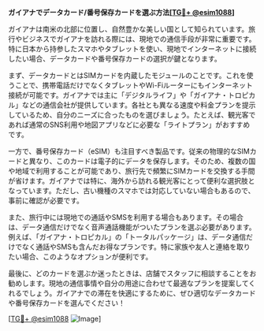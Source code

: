 **ガイアナでデータカード/番号保存カードを選ぶ方法[[TG💪+ @esim1088](https://t.me/s/esim1088)]**

ガイアナは南米の北部に位置し、自然豊かな美しい国として知られています。旅行やビジネスでガイアナを訪れる際には、現地での通信手段が非常に重要です。特に日本から持参したスマホやタブレットを使い、現地でインターネットに接続したい場合、データカードや番号保存カードの選択が鍵となります。

まず、データカードとはSIMカードを内蔵したモジュールのことです。これを使うことで、携帯電話だけでなくタブレットやWi-Fiルーターにもインターネット接続が可能です。ガイアナでは主に「デジタルライフ」や「ガイアナ・トロピカル」などの通信会社が提供しています。各社とも異なる速度や料金プランを提示しているため、自分のニーズに合ったものを選びましょう。たとえば、観光客であれば通常のSNS利用や地図アプリなどに必要な「ライトプラン」がおすすめです。

一方で、番号保存カード（eSIM）も注目すべき製品です。従来の物理的なSIMカードと異なり、このカードは電子的にデータを保存します。そのため、複数の国や地域で利用することが可能であり、旅行先で頻繁にSIMカードを交換する手間が省けます。ガイアナでは特に、海外から訪れる観光客にとって便利な選択肢となっています。ただし、古い機種のスマホでは対応していない場合もあるので、事前に確認が必要です。

また、旅行中には現地での通話やSMSを利用する場合もあります。その場合は、データ通信だけでなく音声通話機能がついたプランを選ぶ必要があります。例えば、「ガイアナ・トロピカル」の「トータルパッケージ」は、データ通信だけでなく通話やSMSも含んだお得なプランです。特に家族や友人と連絡を取りたい場合、このようなオプションが便利です。

最後に、どのカードを選ぶか迷ったときは、店舗でスタッフに相談することをお勧めします。現地の通信事情や自分の用途に合わせて最適なプランを提案してくれるでしょう。ガイアナでの滞在を快適にするために、ぜひ適切なデータカードや番号保存カードを選んでください！

[[TG💪+ @esim1088](https://t.me/s/esim1088) ![Image](https://i.postimg.cc/Y0z9fWf4/image.png)]